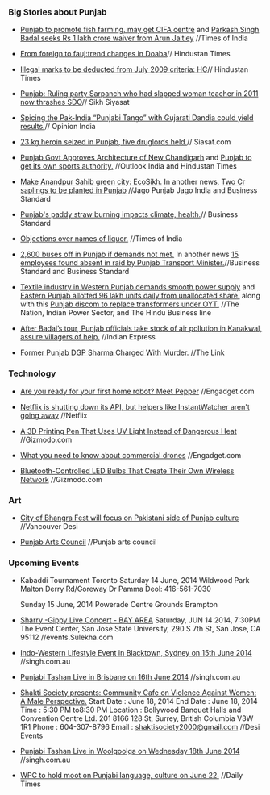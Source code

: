 ### Big Stories about Punjab

- [Punjab to promote fish farming, may get CIFA centre](http://timesofindia.indiatimes.com/city/chandigarh/Punjab-to-promote-fish-farming-may-get-CIFA-centre/articleshow/36460289.cms) and [Parkash Singh Badal seeks Rs 1 lakh crore waiver from Arun Jaitley](http://timesofindia.indiatimes.com/india/Parkash-Singh-Badal-seeks-Rs-1-lakh-crore-waiver-from-Arun-Jaitley/articleshow/36459192.cms) //Times of India

- [From foreign to fauj:trend changes in Doaba](http://www.hindustantimes.com/punjab/jalandhar/from-foreign-to-fauj-trend-changes-in-doaba/article1-1228499.aspx)// Hindustan Times

- [Illegal marks to be deducted from July 2009 criteria: HC](http://www.hindustantimes.com/punjab/chandigarh/illegal-marks-to-be-deducted-from-july-2009-criteria-hc/article1-1228544.aspx)// Hindustan Times

- [Punjab: Ruling party Sarpanch who had slapped woman teacher in 2011 now thrashes SDO](http://www.sikhsiyasat.net/2014/06/11/punjab-ruling-party-sarpanch-who-had-slapped-woman-teacher-in-2001-now-thrashes-sdo/)// Sikh Siyasat

- [Spicing the Pak-India “Punjabi Tango” with Gujarati Dandia could yield results.](http://ahlu-india.com/2014/06/11/spicing-the-pak-india-punjabi-tango-with-gujarati-dandia-could-yield-results/)// Opinion India

- [23 kg heroin seized in Punjab, five druglords held.](http://www.siasat.com/english/news/23-kg-heroin-seized-punjab-five-druglords-held)// Siasat.com 

- [Punjab Govt Approves Architecture of New Chandigarh](http://www.outlookindia.com/news/article/Punjab-Govt-Approves-Architecture-of-New-Chandigarh/844033) and [Punjab to get its own sports authority.](http://www.hindustantimes.com/punjab/chandigarh/punjab-to-get-its-own-sports-authority/article1-1228239.aspx) //Outlook India and Hindustan Times

- [Make Anandpur Sahib green city: EcoSikh.](http://jagopunjabjagoindia.com/make-anandpur-sahib-green-city-ecosikh-32652) In another news, [Two Cr saplings to be planted in Punjab](http://www.business-standard.com/article/pti-stories/two-cr-saplings-to-be-planted-in-punjab-114061200948_1.html) //Jago Punjab Jago India and Business Standard

- [Punjab's paddy straw burning impacts climate, health.](http://www.business-standard.com/article/news-ians/punjab-s-paddy-straw-burning-impacts-climate-health-114061000569_1.html)// Business Standard

- [Objections over names of liquor.](http://timesofindia.indiatimes.com/india/Objections-over-names-of-liquor/articleshow/36310117.cms) //Times of India
 
- [2,600 buses off in Punjab if demands not met.](http://www.business-standard.com/article/current-affairs/2-600-buses-off-in-punjab-if-demands-not-met-114060901127_1.html) In another news [15 employees found absent in raid by Punjab Transport Minister.](http://www.business-standard.com/article/pti-stories/15-employees-found-absent-in-raid-by-punjab-transport-minister-114060900617_1.html)//Business Standard and Business Standard

- [Textile industry in Western Punjab demands smooth power supply](http://www.nation.com.pk/business/08-Jun-2014/textile-industry-in-punjab-demands-smooth-power-supply) and [Eastern Punjab allotted 96 lakh units daily from unallocated share.](http://indianpowersector.com/home/2014/06/punjab-allotted-96-lakh-units-daily-from-unallocated-share/) along with this [Punjab discom to replace transformers under OYT.](http://www.thehindubusinessline.com/news/states/punjab-discom-to-replace-transformers-under-oyt/article6094768.ece) //The Nation, Indian Power Sector, and The Hindu Business line

- [After Badal’s tour, Punjab officials take stock of air pollution in Kanakwal, assure villagers of help.](http://indianexpress.com/article/cities/chandigarh/officials-visit-kanakwal-village-to-redress-grievance-over-air-pollution/) //Indian Express

- [Former Punjab DGP Sharma Charged With Murder.](http://thelinkpaper.ca/?p=38147) //The Link

### Technology

- [Are you ready for your first home robot? Meet Pepper](http://www.engadget.com/2014/06/12/home-robot-pepper/) //Engadget.com

- [Netflix is shutting down its API, but helpers like InstantWatcher aren't going away](http://developer.netflix.com/blog/read/Retiring_the_Netflix_Public_API) //Netflix

- [A 3D Printing Pen That Uses UV Light Instead of Dangerous Heat](http://gizmodo.com/a-3d-printing-pen-that-uses-uv-light-instead-of-dangero-1588171103) //Gizmodo.com

- [What you need to know about commercial drones](http://www.engadget.com/2014/06/13/commercial-drone-explainer/) //Engadget.com

- [Bluetooth-Controlled LED Bulbs That Create Their Own Wireless Network](http://gizmodo.com/bluetooth-controlled-led-bulbs-that-create-their-own-wi-1585962628) //Gizmodo.com


<!--- ### Business -->

### Art

- [City of Bhangra Fest will focus on Pakistani side of Punjab culture](http://www.vancouverdesi.com/news/city-of-bhangra-fest-will-focus-on-pakistani-side-of-punjab-culture/755098/) //Vancouver Desi

- [Punjab Arts Council](http://www.punjabartscouncil.com/7-news/386-culture-call) //Punjab arts council

### Upcoming Events

- Kabaddi Tournament Toronto
	Saturday 14 June, 2014
	Wildwood Park Malton
	Derry Rd/Goreway Dr
	Pamma Deol: 416-561-7030

	Sunday 15 June, 2014
	Powerade Centre Grounds Brampton

- [Sharry -Gippy Live Concert - BAY AREA](http://events.sulekha.com/desi-rock-star_event-in_san-jose-ca_294241) Saturday, JUN 14 2014,  7:30PM
	The Event Center, San Jose State University, 290 S 7th St, San Jose, CA 95112 //events.Sulekha.com
	
- [Indo-Western Lifestyle Event in Blacktown, Sydney on 15th June 2014](http://singh.com.au/indo-western-lifestyle-event-in-blacktown-sydney-on-15th-june-2014/) //singh.com.au
	
- [Punjabi Tashan Live in Brisbane on 16th June 2014](http://singh.com.au/punjabi-tashan-live-in-brisbane-on-16th-june-2014/) //singh.com.au

- [Shakti Society presents: Community Cafe on Violence Against Women: A Male Perspective.](http://www.desievents.ca/?event=shakti-society-presents-community-cafe-on-violence-against-women-a-male-perspective)
	Start Date : June 18, 2014 
	End Date : June 18, 2014 
	Time : 5:30 PM	 to8:30 PM
	Location : 
	Bollywood Banquet Halls and Convention Centre Ltd. 201 8166 128 St, Surrey, British Columbia V3W 1R1
	Phone : 604-307-8796 
	Email : shaktisociety2000@gmail.com //Desi Events

- [Punjabi Tashan Live in Woolgoolga on Wednesday 18th June 2014](http://singh.com.au/punjabi-tashan-live-in-woolgoolga-on-wednesday-18th-june-2014/) //singh.com.au

- [WPC to hold moot on Punjabi language, culture on June 22.](http://www.dailytimes.com.pk/national/10-Jun-2014/wpc-to-hold-moot-on-punjabi-language-culture-on-june-22) //Daily Times
